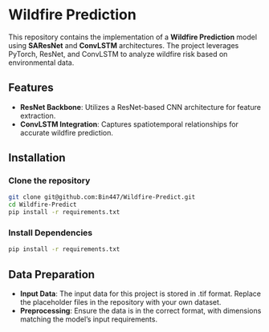# Wildfire Prediction

This repository contains the implementation of a **Wildfire Prediction** model using **SAResNet** and **ConvLSTM** architectures. The project leverages PyTorch, ResNet, and ConvLSTM to analyze wildfire risk based on environmental data.

## Features

- **ResNet Backbone**: Utilizes a ResNet-based CNN architecture for feature extraction.
- **ConvLSTM Integration**: Captures spatiotemporal relationships for accurate wildfire prediction.

## Installation

### Clone the repository

```bash
git clone git@github.com:Bin447/Wildfire-Predict.git
cd Wildfire-Predict
pip install -r requirements.txt
```

### Install Dependencies

```bash
pip install -r requirements.txt
```
## Data Preparation
- **Input Data**: The input data for this project is stored in .tif format. Replace the placeholder files in the repository with your own dataset.
- **Preprocessing**: Ensure the data is in the correct format, with dimensions matching the model’s input requirements.
